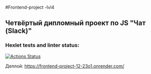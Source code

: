 #Frontend-project -lvl4 
## Четвёртый дипломный проект по JS "Чат (Slack)"
### Hexlet tests and linter status:
[![Actions Status](https://github.com/alice-shamaeva/frontend-project-12/actions/workflows/hexlet-check.yml/badge.svg)](https://github.com/alice-shamaeva/frontend-project-12/actions)

Деплой: https://frontend-project-12-23o1.onrender.com/
